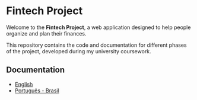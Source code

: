 # Fintech Project  

Welcome to the **Fintech Project**, a web application designed to help people organize and plan their finances.  

This repository contains the code and documentation for different phases of the project, developed during my university coursework.  

## Documentation  

- [English](./readme-en.md)  
- [Português - Brasil](./readme-pt-br.md)  
